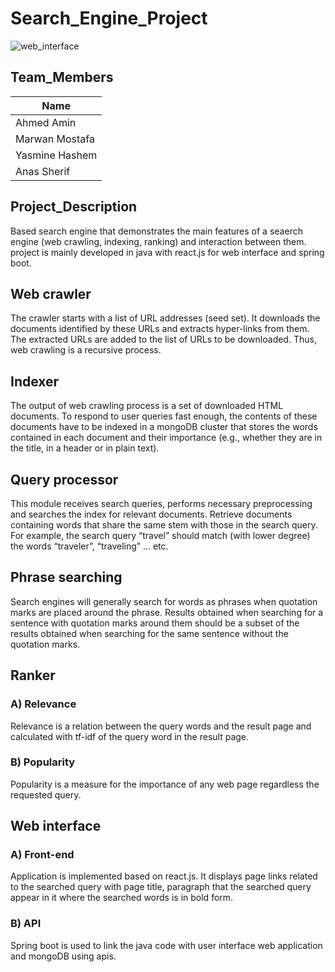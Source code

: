 # Search_Engine_Project
![web_interface](https://github.com/A7med-Amin/search-engine-project/assets/80707696/41deb998-c2df-4f79-a7a0-7c3f085a6af8)


## Team_Members
| Name    |
| ------  |
| Ahmed Amin  |
| Marwan Mostafa  |
| Yasmine Hashem |
| Anas Sherif|

## Project_Description
Based search engine that demonstrates the main features of a seaerch engine (web crawling, indexing, ranking) and interaction between them.
project is mainly developed in java with react.js for web interface and spring boot.

## Web crawler
The crawler starts with a list of URL addresses (seed set). It downloads the documents identified by these URLs and extracts hyper-links from them. The extracted URLs are added to the list of URLs to be downloaded. Thus, web crawling is a recursive process.

## Indexer
The output of web crawling process is a set of downloaded HTML documents. To respond to user queries fast enough, the contents of these documents have to be indexed in a mongoDB cluster that stores the words contained in each document and their importance (e.g., whether they are in the title, in a header or in plain text).

## Query processor
This module receives search queries, performs necessary preprocessing and searches the index for relevant documents. Retrieve documents containing words that share the same stem with those in the search query. For example, the search query “travel” should match (with lower degree) the words “traveler”, “traveling” … etc.

## Phrase searching
Search engines will generally search for words as phrases when quotation marks are placed around the phrase. Results obtained when searching for a sentence with quotation marks around them should be a subset of the results obtained when searching for the same sentence without the quotation marks.

## Ranker
### A) Relevance
Relevance is a relation between the query words and the result page and calculated with tf-idf of the query word in the result page.

### B) Popularity
Popularity is a measure for the importance of any web page regardless the requested query.

## Web interface
### A) Front-end
Application is implemented based on react.js. It displays page links related to the searched query with page title, paragraph that the searched query appear in it where the searched words is in bold form.

### B) API
Spring boot is used to link the java code with user interface web application and mongoDB using apis.



